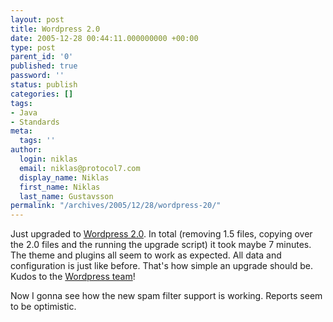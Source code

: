 ```yaml
---
layout: post
title: Wordpress 2.0
date: 2005-12-28 00:44:11.000000000 +00:00
type: post
parent_id: '0'
published: true
password: ''
status: publish
categories: []
tags:
- Java
- Standards
meta:
  tags: ''
author:
  login: niklas
  email: niklas@protocol7.com
  display_name: Niklas
  first_name: Niklas
  last_name: Gustavsson
permalink: "/archives/2005/12/28/wordpress-20/"
---
```

Just upgraded to [Wordpress 2.0](http://wordpress.org/download/). In total (removing 1.5 files, copying over the 2.0 files and the running the upgrade script) it took maybe 7 minutes. The theme and plugins all seem to work as expected. All data and configuration is just like before. That's how simple an upgrade should be. Kudos to the [Wordpress team](http://wordpress.org/about/)!

Now I gonna see how the new spam filter support is working. Reports seem to be optimistic.

